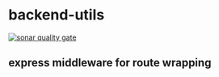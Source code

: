 # backend-utils

[![sonar quality gate](https://sonarcloud.io/api/project_badges/measure?project=voiceflow_backend-utils&metric=alert_status)](https://sonarcloud.io/dashboard?id=voiceflow_backend-utils)

## express middleware for route wrapping
